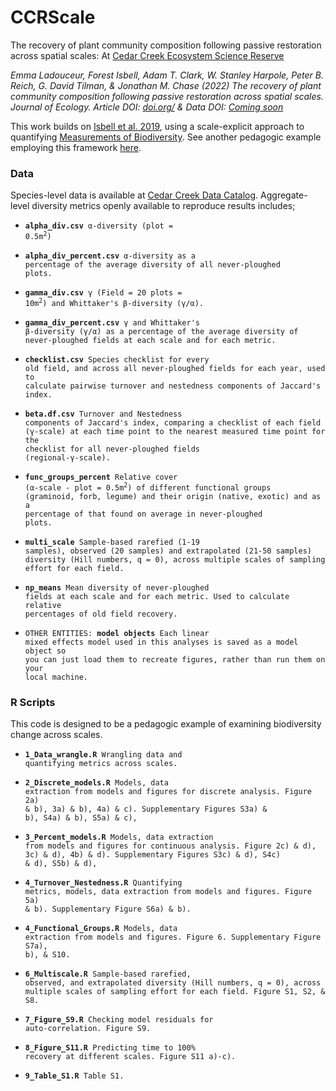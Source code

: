 

# CCRScale

The recovery of plant community composition following passive restoration across spatial scales: At [Cedar Creek Ecosystem Science Reserve](https://www.cedarcreek.umn.edu/)

*Emma Ladouceur, Forest Isbell, Adam T. Clark, W. Stanley Harpole, Peter B. Reich, G. David Tilman, & Jonathan M. Chase (2022) The recovery of plant community composition following passive restoration across spatial scales. Journal of Ecology. Article DOI: [doi.org/]() & Data DOI: [Coming soon]()*
 
This work builds on [Isbell et al. 2019](https://www.nature.com/articles/s41559-019-1012-1), using a scale-explicit approach to quantifying [Measurements of Biodiversity](https://doi.org/10.1111/2041-210X.13102). See another pedagogic example employing this framework [here](https://doi.org/10.1111/1365-2664.13549).

### Data
Species-level data is available at [Cedar Creek Data Catalog](https://www.cedarcreek.umn.edu/research/data). Aggregate-level diversity metrics openly available to reproduce results includes;

* <code>**alpha_div.csv** α-diversity (plot = 0.5m<sup>2</sup>)</code>

* <code>**alpha_div_percent.csv** α-diversity as a percentage of the average diversity of all never-ploughed plots.</code>

* <code>**gamma_div.csv** γ (Field = 20 plots = 10m<sup>2</sup>) and Whittaker's β-diversity (γ/α).</code>

* <code>**gamma_div_percent.csv** γ and Whittaker's β-diversity (γ/α) as a percentage of the average diversity of never-ploughed fields at each scale and for each metric.</code>

* <code>**checklist.csv** Species checklist for every old field, and across all never-ploughed fields for each year, used to calculate pairwise turnover and nestedness components of Jaccard's index.</code>

* <code>**beta.df.csv** Turnover and Nestedness components of Jaccard's index, comparing a checklist of each field (γ-scale) at each time point to the nearest measured time point for the checklist for all never-ploughed fields (regional-γ-scale).</code>

* <code>**func_groups_percent** Relative cover (α-scale - plot = 0.5m<sup>2</sup>) of different functional groups (graminoid, forb, legume) and their origin (native, exotic) and as a percentage of that found on average in never-ploughed plots.</code>

* <code>**multi_scale** Sample-based rarefied (1-19 samples), observed (20 samples) and extrapolated (21-50 samples) diversity (Hill numbers, q = 0), across multiple scales of sampling effort for each field.</code>

* <code>**np_means** Mean diversity of never-ploughed fields at each scale and for each metric. Used to calculate relative percentages of old field recovery.</code>

* <code>OTHER ENTITIES: **model objects** Each linear mixed effects model used in this analyses is saved as a model object so you can just load them to recreate figures, rather than run them on your local machine.</code>

### R Scripts
This code is designed to be a pedagogic example of examining biodiversity change across scales.

* <code>**1_Data_wrangle.R** Wrangling data and quantifying metrics across scales.</code>

* <code>**2_Discrete_models.R** Models, data extraction from models and figures for discrete analysis. Figure 2a) & b), 3a) & b), 4a) & c). Supplementary Figures S3a) & b), S4a) & b), S5a) & c),</code>

* <code>**3_Percent_models.R** Models, data extraction from models and figures for continuous analysis. Figure 2c) & d), 3c) & d), 4b) & d). Supplementary Figures S3c) & d), S4c) & d), S5b) & d),</code>

* <code>**4_Turnover_Nestedness.R** Quantifying metrics, models, data extraction from models and figures. Figure 5a) & b). Supplementary Figure S6a) & b).</code>

* <code>**4_Functional_Groups.R** Models, data extraction from models and figures. Figure 6. Supplementary Figure S7a), b), & S10.</code>

* <code>**6_Multiscale.R** Sample-based rarefied, observed, and extrapolated diversity (Hill numbers, q = 0), across multiple scales of sampling effort for each field. Figure S1, S2, & S8.</code>

* <code>**7_Figure_S9.R** Checking model residuals for auto-correlation. Figure S9.</code>

* <code>**8_Figure_S11.R** Predicting time to 100% recovery at different scales. Figure S11 a)-c).</code>

* <code>**9_Table_S1.R** Table S1.</code>

